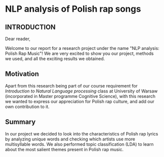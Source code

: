 # NLP analysis of Polish rap songs

## INTRODUCTION

Dear reader,

Welcome to our report for a research project under the name "NLP analysis: Polish Rap Music"! We are very excited to show you our project, methods we used, and all the exciting results we obtained.

## Motivation

Apart from this research being part of our course requirement for _Introduction to Natural Language processing_ class at University of Warsaw (incorporated in Master programme Cognitive Science), with this research we wanted to express our appreciation for Polish rap culture, and add our own contribution to it.

## Summary

In our project we decided to look into the characteristics of Polish rap lyrics by analyzing unique words and checking which artists use more multisyllable words. We also performed topic classification (LDA) to learn about the most salient themes present in Polish rap music.
